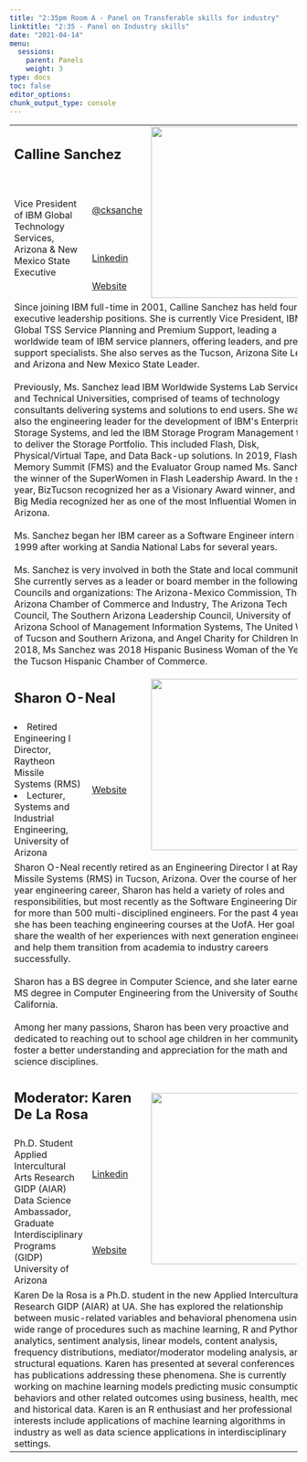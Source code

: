 ```yaml
---
title: "2:35pm Room A - Panel on Transferable skills for industry"
linktitle: "2:35 - Panel on Industry skills"
date: "2021-04-14"
menu:
  sessions:
    parent: Panels
    weight: 3
type: docs
toc: false
editor_options:
chunk_output_type: console
---
```


<TABLE class="bio-table">

  <!--- #################Speaker 1############## --->
  <TR>
    <TD COLSPAN="2">
      <h2>Calline Sanchez</h2>
    </TD>
    <TD ROWSPAN="4"><img style="float: left;" src="/img/calline-sanchez.jpg" width="300" /></TD>
  </TR>
  <TR>
    <TD ROWSPAN="3">
      Vice President of IBM Global Technology Services, Arizona & New Mexico State Executive
    </TD>
    <TD><i class="fab fa-twitter"></i> <a href="https://twitter.com/cksanche" target="_blank" rel="noopener"> @cksanche</a>
    </TD>
  </TR>
  <TR>
    <TD><i class="fab fa-linkedin"></i> <a href="https://www.linkedin.com/in/calline-sanchez-b095999" target="_blank" rel="noopener">Linkedin</a>
    </TD>
  </TR>
  <TR>
    <TD><i class="fa fa-link"></i> <a href="https://www.ibm.com/blogs/systems/author/callinesanchez/" target="_blank" rel="noopener">Website</a>
    </TD>
  </TR>
  <TR>
    <TD COLSPAN="3">
      Since joining IBM full-time in 2001, Calline Sanchez has held four executive leadership positions. She is currently Vice President, IBM Global TSS Service Planning and Premium Support, leading a worldwide team of IBM service planners, offering leaders, and premium support specialists. She also serves as the Tucson, Arizona Site Leader and Arizona and New Mexico State Leader. <br><br> Previously, Ms. Sanchez lead IBM Worldwide Systems Lab Services and Technical Universities, comprised of teams of technology consultants delivering systems and solutions to end users. She was also the engineering leader for the development of IBM's Enterprise Storage Systems, and led the IBM Storage Program Management team to deliver the Storage Portfolio. This included Flash, Disk, Physical/Virtual Tape, and Data Back-up solutions. In 2019, Flash Memory Summit (FMS) and the Evaluator Group named Ms. Sanchez the winner of the SuperWomen in Flash Leadership Award. In the same year, BizTucson recognized her as a Visionary Award winner, and AZ Big Media recognized her as one of the most Influential Women in Arizona.  <br><br>  Ms. Sanchez began her IBM career as a Software Engineer intern in 1999 after working at Sandia National Labs for several years.
      <br><br> Ms. Sanchez is very involved in both the State and local community. She currently serves as a leader or board member in the following Councils and organizations: The Arizona-Mexico Commission, The Arizona Chamber of Commerce and Industry, The Arizona Tech Council, The Southern Arizona Leadership Council, University of Arizona School of Management Information Systems, The United Way of Tucson and Southern Arizona, and Angel Charity for Children Inc. In 2018, Ms Sanchez was 2018 Hispanic Business Woman of the Year by the Tucson Hispanic Chamber of Commerce.
    </TD>
  </TR>

  <!--- #################Speaker 2############## --->
  <TR>
    <TD COLSPAN="2">
      <h2>Sharon O-Neal</h2>
    </TD>
    <TD ROWSPAN="2"><img style="float: left;" src="/img/sharon-oneal.jpg" width="300" /></TD>
  </TR>
  <TR>
    <TD>
      <li>Retired Engineering I Director, Raytheon Missile Systems (RMS) </li>
      <li>Lecturer, Systems and Industrial Engineering, University of Arizona</li>
    </TD>
    <TD><i class="fa fa-link"></i> <a href="https://sie.engineering.arizona.edu/faculty-staff/faculty/sharon-oneal" target="_blank" rel="noopener">Website</a>
    </TD>
  </TR>
  <TR>
    <TD COLSPAN="3">
      Sharon O-Neal recently retired as an Engineering Director I at Raytheon Missile Systems (RMS) in Tucson, Arizona. Over the course of her 35-year engineering career, Sharon has held a variety of roles and responsibilities, but most recently as
      the Software Engineering Director for more than 500 multi-disciplined engineers. For the past 4 years, she has been teaching engineering courses at the UofA. Her goal is to share the wealth of her experiences with next generation engineers and
      help them transition from academia to industry careers successfully. <br><br>
      Sharon has a BS degree in Computer Science, and she later earned a MS degree in Computer Engineering from the University of Southern California. <br><br>
      Among her many passions, Sharon has been very proactive and dedicated to reaching out to school age children in her community to foster a better understanding and appreciation for the math and science disciplines.
    </TD>
  </TR>


  <!--- ################# Moderator############## --->
  <TR>
    <TD COLSPAN="2">
      <h2>Moderator: Karen De La Rosa </h2>
    </TD>
    <TD ROWSPAN="3"><img style="float: left;" src="/img/karen-delarosa.jpg" width="300" /></TD>
  </TR>
  <TR>
    <TD ROWSPAN="2">
      Ph.D. Student <br>
      Applied Intercultural Arts Research GIDP (AIAR) <br>
      Data Science Ambassador, Graduate Interdisciplinary Programs (GIDP) <br>
      University of Arizona</TD>
    <TD><i class="fab fa-linkedin"></i> <a href="https://www.linkedin.com/in/karendelarosa111/" target="_blank" rel="noopener">Linkedin</a>
    </TD>
  </TR>
  <TR>
    <TD><i class="fa fa-link"></i> <a href="https://datascience.arizona.edu/person/karen-de-la-rosa" target="_blank" rel="noopener">Website</a>
    </TD>
  </TR>
  <TR>
    <TD COLSPAN="3">Karen De la Rosa is a Ph.D. student in the new Applied Intercultural Arts Research GIDP (AIAR) at UA. She has explored the relationship between music-related variables and behavioral phenomena using a wide range of procedures such as machine learning, R and Python analytics, sentiment analysis, linear models, content analysis, frequency distributions, mediator/moderator modeling analysis, and structural equations. Karen has presented at several conferences and has publications addressing these phenomena. She is currently working on machine learning models predicting music consumption behaviors and other related outcomes using business, health, media, and historical data. Karen is an R enthusiast and her professional interests include applications of machine learning algorithms in industry as well as data science applications in interdisciplinary settings.
</TD>
  </TR>

</TABLE>
